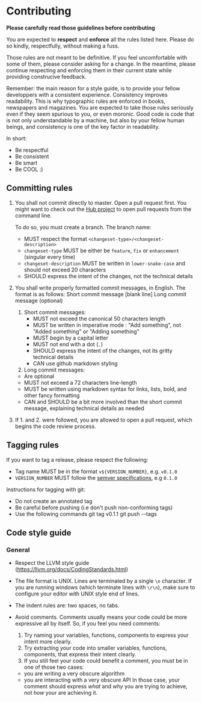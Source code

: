 # Contributing

**Please carefully read those guidelines before contributing**

You are expected to **respect** and **enforce** all the rules listed here. Please do so kindly, respectfully, without making a fuss.

Those rules are not meant to be definitive. If you feel uncomfortable with some of them, please consider asking for a change. In the meantime, please continue respecting and enforcing them in their current state while providing construcive feedback.

Remember: the main reason for a style guide, is to provide your fellow developpers with a consistent experience. Consistency improves readability. This is why typographic rules are enforced in books, newspapers and magazines. You are expected to take those rules seriously even if they seem spurious to you, or even moronic. Good code is code that is not only understandable by a machine, but also by your fellow human beings, and consistency is one of the key factor in readability.

In short:

* Be respectful
* Be consistent
* Be smart
* Be COOL :)


## Committing rules

1. You shall not commit directly to master. Open a pull request first. You might want to check out the [Hub project](https://github.com/github/hub) to open pull requests from the command line.

    To do so, you must create a branch. The branch name:

    * MUST respect the format `<changeset-type>/<changeset-description>`
    * `changeset-type` MUST be either be `feature`, `fix` or `enhancement` (singular every time)
    * `changeset-description` MUST be written in `lower-snake-case` and should not exceed 20 characters
    * SHOULD express the intent of the changes, not the technical details

2. You shall write properly formatted commit messages, in English. The format is as follows:
        Short commit message
        [blank line]
        Long commit message (optional)
    1. Short commit messages:
        * MUST not exceed the canonical 50 characters length
        * MUST be written in imperative mode : "Add something", not "Added something" or "Adding something"
        * MUST begin by a capital letter
        * MUST not end with a dot (`.`)
        * SHOULD express the intent of the changes, not its gritty technical details
        * CAN use github markdown styling
    2. Long commit messages:
      * Are optional
      * MUST not exceed a 72 characters line-length
      * MUST be written using markdown syntax for links, lists, bold, and other fancy formatting
      * CAN and SHOULD be a bit more involved than the short commit message, explaining technical details as needed

3. If 1. and 2. were followed, you are allowed to open a pull request, which begins the code review process.

## Tagging rules

If you want to tag a release, please respect the following:

* Tag name MUST be in the format `v${VERSION_NUMBER}`, e.g. `v0.1.0`
* `VERSION_NUMBER` MUST follow the [semver specifications](https://semver.org/), e.g `0.1.0`

Instructions for tagging with git:

* Do not create an annotated tag
* Be careful before pushing (i.e don't push non-conforming tags)
* Use the following commands
        git tag v0.1.1
        git push --tags

## Code style guide

### General

* Respect the LLVM style guide (https://llvm.org/docs/CodingStandards.html)

* The file format is UNIX. Lines are terminated by a single `\n` character. If you are running windows (which terminate lines with `\r\n`), make sure to configure your editor with UNIX style end of lines.

* The indent rules are: two spaces, no tabs.

* Avoid comments. Comments usually means your code could be more expressive all by itself. So, if you feel you need comments:
  
  1. Try naming your variables, functions, components to express your intent more clearly.
  2. Try extracting your code into smaller variables, functions, components, that express their intent clearly.
  3. If you still feel your code could benefit a comment, you must be in one of those two cases:
    * you are writing a very obscure algorithm
    * you are interacting with a very obscure API
    In those case, your comment should express _what_ and _why_ you are trying to achieve, not _how_ your are achieving it.


